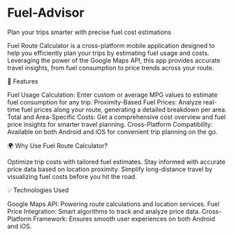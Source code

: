 # Fuel-Advisor

Plan your trips smarter with precise fuel cost estimations

Fuel Route Calculator is a cross-platform mobile application designed to help you efficiently plan your trips by estimating fuel usage and costs. Leveraging the power of the Google Maps API, this app provides accurate travel insights, from fuel consumption to price trends across your route.

🚀 Features

Fuel Usage Calculation: Enter custom or average MPG values to estimate fuel consumption for any trip.
Proximity-Based Fuel Prices: Analyze real-time fuel prices along your route, generating a detailed breakdown per area.
Total and Area-Specific Costs: Get a comprehensive cost overview and fuel price insights for smarter travel planning.
Cross-Platform Compatibility: Available on both Android and iOS for convenient trip planning on the go.

🌍 Why Use Fuel Route Calculator?

Optimize trip costs with tailored fuel estimates.
Stay informed with accurate price data based on location proximity.
Simplify long-distance travel by visualizing fuel costs before you hit the road.

💡 Technologies Used

Google Maps API: Powering route calculations and location services.
Fuel Price Integration: Smart algorithms to track and analyze price data.
Cross-Platform Framework: Ensures smooth user experiences on both Android and iOS.
